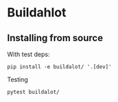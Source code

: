 # Buildahlot


## Installing from source

With test deps:

```
pip install -e buildalot/ '.[dev]'
```

Testing

```
pytest buildalot/
```
